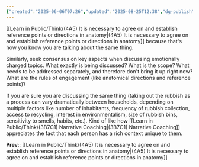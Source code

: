 ```yaml
---
{"created":"2025-06-06T07:26","updated":"2025-08-25T12:38","dg-publish":true,"dg-permalink":"think/4a5a","id":"4a5a","dg-path":"Think/(4A5A) Clarify reference points when discussing emotionally charged topics.md","permalink":"/think/4a5a/","dgPassFrontmatter":true,"noteIcon":"1"}
---
```


[[Learn in Public/Think/(4A5) It is necessary to agree on and establish reference points or directions in anatomy\|(4A5) It is necessary to agree on and establish reference points or directions in anatomy]] because that's how you know you are talking about the same thing. 

Similarly, seek consensus on key aspects when discussing emotionally charged topics. What exactly is being discussed? What is the scope? What needs to be addressed separately, and therefore don't bring it up right now? What are the rules of engagement (like anatomical directions and reference points)? 

If you are sure you are discussing the same thing (taking out the rubbish as a process can vary dramatically between households, depending on multiple factors like number of inhabitants, frequency of rubbish collection, access to recycling, interest in environmentalism, size of rubbish bins, sensitivity to smells, habits, etc.). Kind of like how [[Learn in Public/Think/(3B7C1) Narrative Coaching\|(3B7C1) Narrative Coaching]] appreciates the fact that each person has a rich context unique to them. 

**Prev**:: [[Learn in Public/Think/(4A5) It is necessary to agree on and establish reference points or directions in anatomy\|(4A5) It is necessary to agree on and establish reference points or directions in anatomy]]